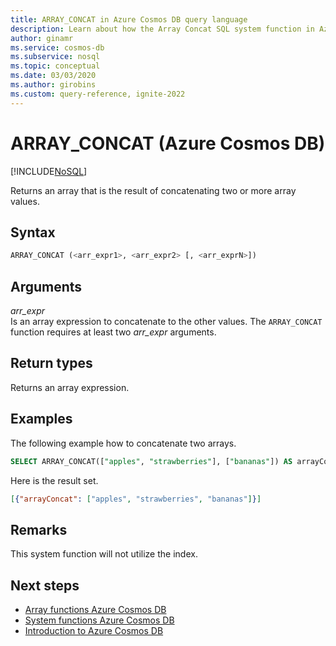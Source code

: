 ```yaml
---
title: ARRAY_CONCAT in Azure Cosmos DB query language
description: Learn about how the Array Concat SQL system function in Azure Cosmos DB returns an array that is the result of concatenating two or more array values
author: ginamr
ms.service: cosmos-db
ms.subservice: nosql
ms.topic: conceptual
ms.date: 03/03/2020
ms.author: girobins
ms.custom: query-reference, ignite-2022
---
```

# ARRAY_CONCAT (Azure Cosmos DB)
[!INCLUDE[NoSQL](../../includes/appliesto-nosql.md)]

 Returns an array that is the result of concatenating two or more array values.  
  
## Syntax
  
```sql
ARRAY_CONCAT (<arr_expr1>, <arr_expr2> [, <arr_exprN>])  
```  
  
## Arguments
  
*arr_expr*  
   Is an array expression to concatenate to the other values. The `ARRAY_CONCAT` function requires at least two *arr_expr* arguments.  
  
## Return types
  
  Returns an array expression.  
  
## Examples
  
  The following example how to concatenate two arrays.  
  
```sql
SELECT ARRAY_CONCAT(["apples", "strawberries"], ["bananas"]) AS arrayConcat 
```  
  
 Here is the result set.  
  
```json
[{"arrayConcat": ["apples", "strawberries", "bananas"]}]  
```  
  
## Remarks

This system function will not utilize the index.

## Next steps

- [Array functions Azure Cosmos DB](array-functions.md)
- [System functions Azure Cosmos DB](system-functions.yml)
- [Introduction to Azure Cosmos DB](../../introduction.md)

